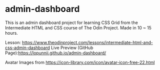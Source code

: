 # admin-dashboard

This is an admin dashboard project for learning CSS Grid from the Intermediate HTML and CSS course of The Odin Project.
Made in 10 ~ 15 hours.

Lesson: https://www.theodinproject.com/lessons/intermediate-html-and-css-admin-dashboard
Live Preview (GitHub Page):https://lopunnii.github.io/admin-dashboard/

Avatar Images from https://icon-library.com/icon/avatar-icon-free-22.html 